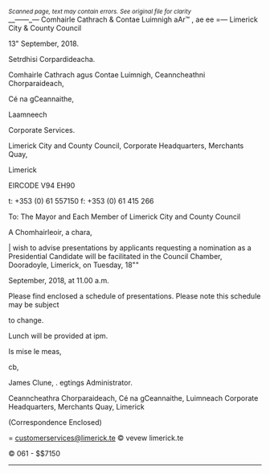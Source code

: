 *<small>Scanned page, text may contain errors. See original file for clarity</small>*  
__——_— Comhairle Cathrach
& Contae Luimnigh
aAr™ , ae ee
=— Limerick City
& County Council

13" September, 2018.

Setrdhisi Corpardideacha.

Comhairle Cathrach agus Contae Luimnigh,
Ceanncheathni Chorparaideach,

Cé na gCeannaithe,

Laamneech

Corporate Services.

Limerick City and County Council,
Corporate Headquarters,
Merchants Quay,

Limerick

EIRCODE V94 EH90

t: +353 (0) 61 557150
f: +353 (0) 61 415 266

To: The Mayor and Each Member of Limerick City and County Council

A Chomhairleoir, a chara,

| wish to advise presentations by applicants requesting a nomination as a Presidential
Candidate will be facilitated in the Council Chamber, Dooradoyle, Limerick, on Tuesday, 18""

September, 2018, at 11.00 a.m.

Please find enclosed a schedule of presentations. Please note this schedule may be subject

to change.

Lunch will be provided at ipm.

Is mise le meas,

cb,

James Clune, .
egtings Administrator.

Ceanncheathra Chorparaideach, Cé na gCeannaithe, Luimneach
Corporate Headquarters, Merchants Quay, Limerick

(Correspondence Enclosed)

= customerservices@limerick.te
© vevew limerick.te

© 061 - $$7150

---
